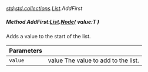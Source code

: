 _[std](../../modules/std/std-module.md):[std.collections](../../modules/std/std-collections.md).[List<T>](../../modules/std/std-collections-list.md).AddFirst_
##### Method AddFirst:[List](../../modules/std/std-collections-list.md)<T>.[Node](../../modules/std/std-collections-list-node.md)( value:T )
Adds a value to the start of the list.

| Parameters |    |
|:-----------|:---|
| `value` | value The value to add to the list. |
